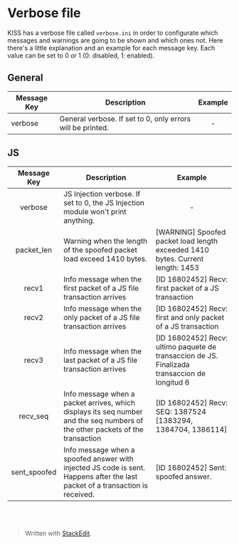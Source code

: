 ﻿# Verbose file
KISS has a verbose file called `verbose.ini` in order to configurate which messages and warnings are going to be shown and which ones not. Here there's a little explanation and an example for each message key. Each value can be set to 0 or 1 (0: disabled, 1: enabled).

## General

| Message Key | Description | Example |
| -- | -- | :--: |
| verbose | General verbose. If set to 0, only errors will be printed. | - |

## JS

|Message Key|Description|Example|
|:--:|--|--|
|verbose|JS Injection verbose. If set to 0, the JS Injection module won't print anything.|<div style="text-align:center"> -</div> |
|packet_len|Warning when the length of the spoofed packet load exceed 1410 bytes. | [WARNING] Spoofed packet load length exceeded 1410 bytes. Current length: 1453|
|recv1|Info message when the first packet of a JS file transaction arrives|[ID 16802452] Recv: first packet of a JS transaction|
|recv2|Info message when the only packet of a JS file transaction arrives|[ID 16802452] Recv: first and only packet of a JS transaction|
|recv3|Info message when the last packet of a JS file transaction arrives|[ID 16802452] Recv: ultimo paquete de transaccion de JS. Finalizada transaccion de longitud 6|
|recv_seq|Info message when a packet arrives, which displays its seq number and the seq numbers of the other packets of the transaction|[ID 16802452] Recv: SEQ: 1387524 [1383294, 1384704, 1386114]|
|sent_spoofed|Info message when a spoofed answer with injected JS code is sent. Happens after the last packet of a transaction is received.|[ID 16802452] Sent: spoofed answer.|

<br><br>


> Written with [StackEdit](https://stackedit.io/).
